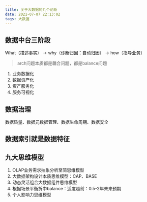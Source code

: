 ```yaml
---
title: 关于大数据的几个论断
date: 2021-07-07 22:13:02
tags: 大数据
---
```

## 数据中台三阶段

What（描述事实） -> why（诊断归因：自动归因） -> how（指导业务）

> arch问题本质都是耦合问题，都是balance问题
<!-- more -->
1. 业务数据化
2. 数据资产化
3. 资产服务化
4. 服务可视化

## 数据治理

数据质量、数据元数据管理、数据生命周期、数据安全

## 数据索引就是数据特征

## 九大思维模型

1. OLAP业务需求抽象分析至简思维模型
2. 大数据架构设计本质思维模型：CAP、BASE
3. 动态灵活组合大数据组件思维模型
4. 根据场景平衡折中balance：适度超前：0.5-2年未来预期
5. 个人影响力思维模型
